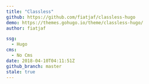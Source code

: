 ```yaml
---
title: "Classless"
github: https://github.com/fiatjaf/classless-hugo
demo: https://themes.gohugo.io/theme/classless-hugo/
author: fiatjaf

ssg:
  - Hugo
cms:
  - No Cms
date: 2018-04-10T04:11:51Z
github_branch: master
stale: true
---
```

